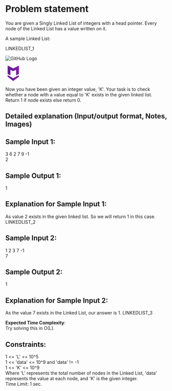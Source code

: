 # Problem statement
You are given a Singly Linked List of integers with a head pointer. Every node of the Linked List has a value written on it.  

A sample Linked List:

LINKEDLIST_1

![GitHub Logo](https://github.com/DylanRothbauer/Interview-Prep-Central/blob/main/Naukri%20(Code360)/Search%20in%20a%20Linked%20List/LinkedList_1.jpg "")

![alt text](https://github.com/adam-p/markdown-here/raw/master/src/common/images/icon48.png "Logo Title Text 1")

Now you have been given an integer value, 'K'. Your task is to check whether a node with a value equal to 'K' exists in the given linked list. Return 1 if node exists else return 0.

## Detailed explanation (Input/output format, Notes, Images)


## Sample Input 1:
3 6 2 7 9 -1  
2
## Sample Output 1:
1

## Explanation for Sample Input 1:
As value 2 exists in the given linked list. So we will return 1 in this case.
LINKEDLIST_2

## Sample Input 2:
1 2 3 7 -1  
7
## Sample Output 2:
1

## Explanation for Sample Input 2:
As the value 7 exists in the Linked List, our answer is 1.
LINKEDLIST_3

**Expected Time Complexity**:  
Try solving this in O(L).

## Constraints:
1 <= 'L' <= 10^5  
1 <= 'data' <= 10^9 and 'data' != -1  
1 <= 'K' <= 10^9  
Where 'L' represents the total number of nodes in the Linked List, 'data' represents the value at each node, and 'K' is the given integer.  
Time Limit: 1 sec.
